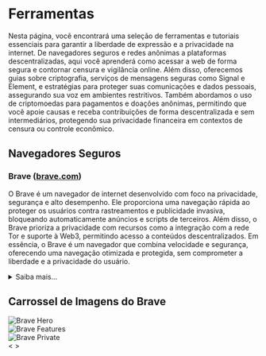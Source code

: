 # Ferramentas
Nesta página, você encontrará uma seleção de ferramentas e tutoriais essenciais para garantir a liberdade de expressão e a privacidade na internet. De navegadores seguros e redes anônimas a plataformas descentralizadas, aqui você aprenderá como acessar a web de forma segura e contornar censura e vigilância online. Além disso, oferecemos guias sobre criptografia, serviços de mensagens seguras como Signal e Element, e estratégias para proteger suas comunicações e dados pessoais, assegurando sua voz em ambientes restritivos. Também abordamos o uso de criptomoedas para pagamentos e doações anônimas, permitindo que você apoie causas e receba contribuições de forma descentralizada e sem intermediários, protegendo sua privacidade financeira em contextos de censura ou controle econômico.

## Navegadores Seguros

### Brave ([brave.com](https://brave.com/pt-br))
O Brave é um navegador de internet desenvolvido com foco na privacidade, segurança e alto desempenho. Ele proporciona uma navegação rápida ao proteger os usuários contra rastreamentos e publicidade invasiva, bloqueando automaticamente anúncios e scripts de terceiros. Além disso, o Brave prioriza a privacidade com recursos como a integração com a rede Tor e suporte à Web3, permitindo acesso a conteúdos descentralizados. Em essência, o Brave é um navegador que combina velocidade e segurança, oferecendo uma navegação otimizada e protegida, sem comprometer a liberdade e a privacidade do usuário.

<details>
  <summary>Saiba mais...</summary>

  <p/>

  <details style="margin-left: 20px;">
    <summary>Screenshots</summary>
    <p>Mais detalhes sobre o subtítulo 1.</p>
  </details>

  <details style="margin-left: 20px;">
    <summary>Navegação anônima com Tor</summary>
    <p>
      O Tor é uma ferramenta que ajuda a proteger sua privacidade online. Quando você navega na internet, seu endereço IP (um número que identifica seu computador na rede) pode ser visto por sites ou outras pessoas, o que revela sua localização e atividades. O Tor funciona como uma espécie de “labirinto digital”, onde seus dados passam por vários computadores ao redor do mundo, tornando muito difícil para alguém saber de onde você realmente está acessando. No navegador Brave, você pode ativar o Tor nas configurações para usar essa proteção extra. Isso é especialmente útil para quem quer navegar de forma mais anônima e segura, evitando rastreamentos.
      
      <b>Como Uso Isso?</b>
    </p>
  </details>

  <details style="margin-left: 20px;">
    <summary>VPN integrada</summary>
    <p>Mais detalhes sobre o subtítulo 2.</p>
  </details>

</details>

## Carrossel de Imagens do Brave

<div class="carrossel" id="brave-carrossel">
  <div class="carrossel-inner">
    <div class="carrossel-item active">
      <img src="https://brave.com/static-assets/images/brave-cta/brave-hero.png" alt="Brave Hero">
    </div>
    <div class="carrossel-item">
      <img src="https://brave.com/static-assets/images/brave-cta/brave-features.png" alt="Brave Features">
    </div>
    <div class="carrossel-item">
      <img src="https://brave.com/static-assets/images/brave-cta/brave-private.png" alt="Brave Private">
    </div>
  </div>
  <a class="carrossel-control-prev" role="button">
    <span class="carrossel-control-prev-icon" aria-hidden="true">&lt;</span>
  </a>
  <a class="carrossel-control-next" role="button">
    <span class="carrossel-control-next-icon" aria-hidden="true">&gt;</span>
  </a>
</div>

<script>
class Carrossel {
  constructor(carrosselElement) {
    this.carrosselElement = carrosselElement;
    this.items = this.carrosselElement.querySelectorAll('.carrossel-item');
    this.totalItems = this.items.length;
    this.currentIndex = 0;
    this.prevButton = this.carrosselElement.querySelector('.carrossel-control-prev');
    this.nextButton = this.carrosselElement.querySelector('.carrossel-control-next');

    this.prevButton.addEventListener('click', () => this.showPrev());
    this.nextButton.addEventListener('click', () => this.showNext());

    this.update();
  }

  showPrev() {
    this.currentIndex = (this.currentIndex === 0) ? this.totalItems - 1 : this.currentIndex - 1;
    this.update();
  }

  showNext() {
    this.currentIndex = (this.currentIndex === this.totalItems - 1) ? 0 : this.currentIndex + 1;
    this.update();
  }

  update() {
    this.items.forEach((item, index) => {
      if (index === this.currentIndex) {
        item.classList.add('active');
      } else {
        item.classList.remove('active');
      }
    });
  }
}

// Inicializar todos os carrosséis na página
document.addEventListener('DOMContentLoaded', () => {
  const carrosseis = document.querySelectorAll('.carrossel');
  carrosseis.forEach(carrossel => {
    new Carrossel(carrossel);
  });
});
</script>